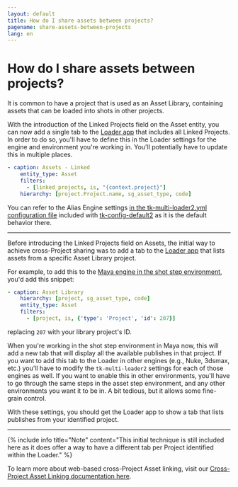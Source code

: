 ```yaml
---
layout: default
title: How do I share assets between projects?
pagename: share-assets-between-projects
lang: en
---
```


# How do I share assets between projects?

It is common to have a project that is used as an Asset Library, containing assets that can be loaded into shots in other projects.

With the introduction of the Linked Projects field on the Asset entity, you can now add a single tab to the [Loader app](https://help.autodesk.com/view/SGSUB/ENU/?guid=SG_Supervisor_Artist_sa_integrations_sa_integrations_user_guide_html#the-loader) that includes all Linked Projects. In order to do so, you'll have to define this in the Loader settings for the engine and environment you're working in. You'll potentially have to update this in multiple places. 

```yaml
- caption: Assets - Linked
    entity_type: Asset
    filters:
      - [linked_projects, is, "{context.project}"]
    hierarchy: [project.Project.name, sg_asset_type, code]
```

You can refer to the Alias Engine settings [in the tk-multi-loader2.yml configuration file](https://github.com/shotgunsoftware/tk-config-default2/blob/a5af14aefbafaec6cf0933db83343f600eb75870/env/includes/settings/tk-multi-loader2.yml#L343-L347) included with [tk-config-default2](https://github.com/shotgunsoftware/tk-config-default2) as it is the default behavior there.

---

Before introducing the Linked Projects field on Assets, the initial way to achieve cross-Project sharing was to add a tab to the [Loader app](https://help.autodesk.com/view/SGSUB/ENU/?guid=SG_Supervisor_Artist_sa_integrations_sa_integrations_user_guide_html#the-loader) that lists assets from a specific Asset Library project.

For example, to add this to the [Maya engine in the shot step environment](https://github.com/shotgunsoftware/tk-config-default2/blob/e09236bf4b91a6dd79ca5b3ef1258d0eb0afd871/env/includes/settings/tk-multi-loader2.yml#L122), you'd add this snippet:

```yaml
- caption: Asset Library
    hierarchy: [project, sg_asset_type, code]
    entity_type: Asset
    filters:
      - [project, is, {'type': 'Project', 'id': 207}]
```

replacing `207` with your library project's ID.

When you're working in the shot step environment in Maya now, this will add a new tab that will display all the available publishes in that project. If you want to add this tab to the Loader in other engines (e.g., Nuke, 3dsmax, etc.) you'll have to modify the `tk-multi-loader2` settings for each of those engines as well. If you want to enable this in other environments, you'll have to go through the same steps in the asset step environment, and any other environments you want it to be in. A bit tedious, but it allows some fine-grain control.

With these settings, you should get the Loader app to show a tab that lists publishes from your identified project.

---

{% include info title="Note" content="This initial technique is still included here as it does offer a way to have a different tab per Project identified within the Loader." %}

To learn more about web-based cross-Project Asset linking, visit our [Cross-Project Asset Linking documentation here](https://help.autodesk.com/view/SGSUB/ENU/?guid=SG_Administrator_ar_site_configuration_ar_cross_project_asset_linking_html).
